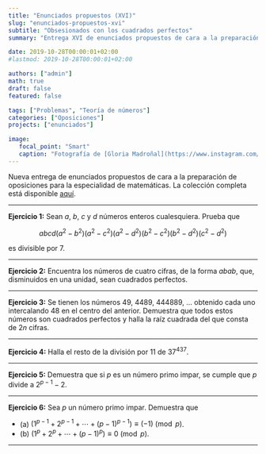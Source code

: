 ```yaml
---
title: "Enunciados propuestos (XVI)"
slug: "enunciados-propuestos-xvi"
subtitle: "Obsesionados con los cuadrados perfectos"
summary: "Entrega XVI de enunciados propuestos de cara a la preparación de oposiciones en la especialidad de matemáticas."

date: 2019-10-28T00:00:01+02:00
#lastmod: 2019-10-28T00:00:01+02:00

authors: ["admin"]
math: true
draft: false
featured: false

tags: ["Problemas", "Teoría de números"]
categories: ["Oposiciones"]
projects: ["enunciados"]

image:
   focal_point: "Smart"
   caption: "Fotografía de [Gloria Madroñal](https://www.instagram.com/gloria_mad/), disponible en [Instagram](https://www.instagram.com/gloria_mad/)."
---
```


Nueva entrega de enunciados propuestos de cara a la preparación de oposiciones para la especialidad de matemáticas. La colección completa está disponible [aquí](/courses/enunciados/).

---

**Ejercicio 1:** Sean $a$, $b$, $c$ y $d$ números enteros cualesquiera. Prueba que 

$$
abcd(a^2 - b^2)(a^2 - c^2)(a^2 - d^2)(b^2 - c^2)(b^2 - d^2)(c^2 - d^2)
$$ 

es divisible por $7$.

---

**Ejercicio 2:** Encuentra los números de cuatro cifras, de la forma $abab$, que, disminuidos en una unidad, sean cuadrados perfectos.

---

**Ejercicio 3:** Se tienen los números $49$, $4489$, $444889$, $\ldots$ obtenido cada uno intercalando $48$ en el centro del anterior. Demuestra que todos estos números son cuadrados perfectos y halla la raíz cuadrada del que consta de $2n$ cifras.

---

**Ejercicio 4:** Halla el resto de la división por $11$ de $37^{437}$.

---

**Ejercicio 5:** Demuestra que si $p$ es un número primo impar, se cumple que $p$ divide a $2^{p-1}-2$.

---

**Ejercicio 6:** Sea $p$ un número primo impar. Demuestra que

- (a) $(1^{p-1} + 2^{p-1} + \cdots + (p-1)^{p-1})\equiv (-1)\pmod {p}$.
- (b) $(1^p + 2^p + \cdots + (p-1)^p)\equiv 0\pmod{p}$.

---
